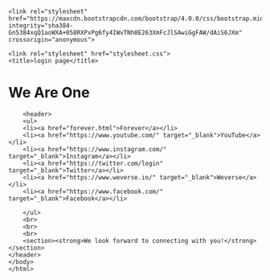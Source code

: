 <!DOCTYPE html>
<html>
<head>
	<meta charset="utf-8">
     <meta http-equiv="X-UA-Compatible" content="IE=edge">
    <meta name="viewport" content="width=device-width, initial-scale=1">
    
    <link rel="stylesheet" href="https://maxcdn.bootstrapcdn.com/bootstrap/4.0.0/css/bootstrap.min.css" integrity="sha384-Gn5384xqQ1aoWXA+058RXPxPg6fy4IWvTNh0E263XmFcJlSAwiGgFAW/dAiS6JXm" crossorigin="anonymous">
<script src="https://maxcdn.bootstrapcdn.com/bootstrap/4.0.0/js/bootstrap.min.js" integrity="sha384-JZR6Spejh4U02d8jOt6vLEHfe/JQGiRRSQQxSfFWpi1MquVdAyjUar5+76PVCmYl" crossorigin="anonymous"></script>

    <link rel="stylesheet" href="stylesheet.css">
	<title>login page</title>
	 
 
</head>
<body>       
                <h1>We Are One</h1>
        
       
		<header>
		<ul>
		<li><a href="forever.html">Forever</a></li>
		<li><a href="https://www.youtube.com/" target="_blank">YouTube</a></li>
		<li><a href="https://www.instagram.com/" target="_blank">Instagram</a></li>
		<li><a href="https://twitter.com/login" target="_blank">Twitter</a></li>
        <li><a href="https://www.weverse.io/" target="_blank">Weverse</a></li>
        <li><a href="https://www.facebook.com/" target="_blank">Facebook</a></li>

		</ul>
		<br>
		<br>
		<br>
		<section><strong>We look forward to connecting with you!</strong></section>
	</header>
	</body>
	</html>
